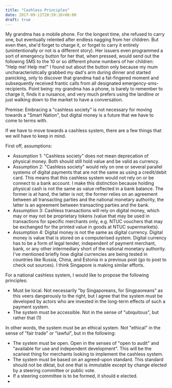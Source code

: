 ```yaml
---
title: "Cashless Principles"
date: 2017-09-11T20:59:16+08:00
draft: true
---
```


My grandma has a mobile phone. For the longest time, she refused to carry one, but eventually relented after endless nagging from her children. But even then, she'd forget to charge it, or forget to carry it entirely (unintentionally or not is a different story). Her issuers even programmed a sort of emergency button for her that, when pressed, would send out the following SMS to the 10 or so different phone numbers of her children: "Help me! Help me!" I found out about the button only because my mum uncharacteristically grabbed my dad's arm during dinner and started panicking, only to discover that grandma had a fat-fingered moment and subsequently received frantic calls from all designated emergency-sms-recipients. Point being: my grandma has a phone, is barely to remember to charge it, finds it a nuisance, and very much prefers using the landline or just walking down to the market to have a conversation.





Premise: Embracing a "cashless society" is not necessary for moving towards a "Smart Nation", but digital money is a future that we have to come to terms with.


If we have to move towards a cashless system, there are a few things that we will have to keep in mind.

First off, assumptions:

- Assumption 1: "Cashless society" does not mean deprecation of physical money. Both should still hold value and be valid as currency.
- Assumption 2: "Cashless society" would rely on one or several parallel systems of digital payments that are not the same as using a credit/debit card. This means that this cashless system would not rely on or be connect to a bank account. I make this distinction because holding physical cash is not the same as value reflected in a bank balance. The former is at hand, the latter is not; the former relies on an agreement between all transacting parties and the national monetary authority, the latter is an agreement between transacting parties and the bank.
- Assumption 3: Cashless transactions will rely on digital money, which may or may not be proprietary tokens (value that may be used in transactions for specific merchants only, e.g. NTUC vouchers that may be exchanged for the printed value in goods at NTUC supermarkets).
- Assumption 4: Digital money is not the same as digital currency. Digital money is value that is stored on a computerised system. Digital currency has to be a form of legal tender, independent of payment merchant, bank, or any other intermediary short of the national monetary authority. I've mentioned briefly how digital currencies are being tested in countries like Russia, China, and Estonia in a previous post (go to post to check out sources). I think Singapore is making similar efforts. 

For a national cashless system, I would like to propose the following principles:

- Must be local. Not necessarily "by Singaporeans, for Singpaoreans" as this veers dangerously to the right, but I agree that the system must be developed by actors who are invested in the long-term effects of such a payment system.
- The system must be accessible. Not in the sense of "ubiquitous", but rather that (1) 

In other words, the system must be an ethical system. Not "ethical" in the sense of "fair trade" or "lawful", but in the following:

- The system must be open. Open in the senses of "open to audit" and "available for use and independent development". This will be the scariest thing for merchants looking to implement the cashless system.
- The system must be based on an agreed-upon standard. This standard should not be diktat, but one that is immutable except by change elected by a steering committee or public vote.
- If a steering committee is to be formed, it should e elected.
- 
